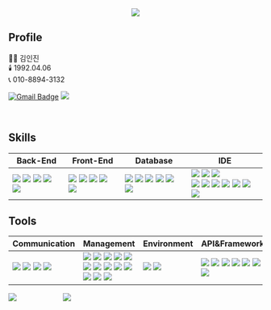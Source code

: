 <div align=center>
  <img src="https://capsule-render.vercel.app/api?type=slice&color=auto&height=200&text=Hi%20there👋&fontAlign=70&rotate=13&fontAlignY=25&desc=injin's%20GitHub&descAlign=70.&descAlignY=44"/>
</div>
  

## Profile
🧑‍💻 김인진 <br>
🕯️ 1992.04.06 <br>
📞 010-8894-3132 <br>

[![Gmail Badge](https://img.shields.io/badge/Gmail-d14836?style=flat&logo=Gmail&logoColor=white&link=mailto:injin0318@gmail.com)](mailto:injin0318@gmail.com) <span><a href="https://ingenious-with.notion.site/7a1ddb1de420448a901730fae238fb74"><img src="https://img.shields.io/badge/Notion-00000?style=round-square&logo=Notion&logoColor=black"/></span></a>

 

<br>

## Skills

| Back-End | Front-End | Database | IDE |
| --- | --- | --- | --- |
|  <span><img src="https://img.shields.io/badge/JAVA-%23ED8B00.svg?style=for-the-badge&logo=JAVA&logoColor=white&style=Flat"/></span> <span><img src="https://img.shields.io/badge/-JSP-red"/></span> <span><img src="https://img.shields.io/badge/Spring-%236DB33F.svg?style=Flat&logo=spring&logoColor=white"/></span> <span><img src="https://img.shields.io/badge/SpringBoot-%230ABF53.svg?style=Flat&logo=springboot&logoColor=white"/></span> <span><img src="https://img.shields.io/badge/JSON-00000?style=round-square&logo=JSON&logoColor=black"/></span> | <span><img src="https://img.shields.io/badge/JavaScript-F7DF1E?style=round-square&logo=JavaScript&logoColor=black"/></span> <span><img src="https://img.shields.io/badge/jQuery-0769AD?style=round-square&logo=jQuery&logoColor=black"/></span> <span><img src="https://img.shields.io/badge/HTML-E34F26?style=round-square&logo=HTML5&logoColor=black"/></span> <span><img src="https://img.shields.io/badge/CSS-1572B6?style=round-square&logo=CSS3&logoColor=black"/></span> <span><img src="https://img.shields.io/badge/ThymeLeaf-005F0F?style=round-square&logo=ThymeLeaf&logoColor=black"/></span> | <span><img src="https://img.shields.io/badge/Oracle-9F1D20.svg?style=round-square&logo=mysql&logoColor=white"/></span> <span><img src="https://img.shields.io/badge/Tibero-00CCBC.svg?style=round-square&logo=Tibero&logoColor=white"/></span> <span><img src="https://img.shields.io/badge/MySQL-%2300f.svg?style=round-square&logo=mysql&logoColor=white"/></span> <span><img src="https://img.shields.io/badge/MariaDB-1F305F?style=round-square&logo=mariadb&logoColor=white"/></span> <span><img src="https://img.shields.io/badge/PostgreSQL-4169E1.svg?style=round-square&logo=PostgreSQL&logoColor=white"/></span> <span><img src="https://img.shields.io/badge/-PostGIS-6236FF"/></span>| <span><img src="https://img.shields.io/badge/Eclipse-2C2255.svg?style=round-square&logo=Eclipse&logoColor=white"/></span> <span><img src="https://img.shields.io/badge/Egov-003366.svg?style=round-square&logo=Egov&logoColor=white"/></span> <span><img src="https://img.shields.io/badge/-VSCode-363636"/><span> <br> <span><img src="https://img.shields.io/badge/IntelliJ-000000.svg?style=round-square&logo=intellijidea&logoColor=white"/></span> <span><img src="https://img.shields.io/badge/tbAdmin-3A75BD.svg?style=round-square&logo=tbAdmin&logoColor=white"/></span> <span><img src="https://img.shields.io/badge/pgAdmin-CC6699.svg?style=round-square&logo=tbAdmin&logoColor=white"/></span> <span><img src="https://img.shields.io/badge/-DBeaver-brightgreen"/></span> <span><img src="https://img.shields.io/badge/SourceTree-0052CC.svg?style=round-square&logo=SourceTree&logoColor=white"/></span> <span><img src="https://img.shields.io/badge/Postman-FF6C37.svg?style=round-square&logo=Postman&logoColor=white"/></span> <span><img src="https://img.shields.io/badge/-GeoServer-00874D"/><span> |


## Tools

| Communication | Management | Environment | API&Framework |
| --- | --- | --- | --- |
| <span><img src="https://img.shields.io/badge/Slack-4A154B.svg?style=round-square&logo=Slack&logoColor=white"/></span> <span><img src="https://img.shields.io/badge/Discord-5865F2?style=round-square&logo=Discord&logoColor=black"/></span> <span><img src="https://img.shields.io/badge/Figma-%23F24E1E.svg?style=Flat&logo=Figma&logoColor=white"/></span> <span><img src="https://img.shields.io/badge/Zoom-2D8CFF?style=Flat&logo=zoom&logoColor=white"/></span> | <span><img src="https://img.shields.io/badge/Git-F05032?style=round-square&logo=Git&logoColor=black"/></span> <span><img src="https://img.shields.io/badge/Git Hub-181717?style=round-square&logo=GitHub&logoColor=black"/></span> <span><img src="https://img.shields.io/badge/Maven-C71A36?style=Flat&logo=Apache%20Maven&logoColor=white"/></span> <span><img src="https://img.shields.io/badge/Gradle-02303A?style=round-square&logo=Gradle&logoColor=black"/></span> <span><img src="https://img.shields.io/badge/Google%20Drive-4285F4?style=Flat&logo=googledrive&logoColor=white"/></span> <span><img src="https://img.shields.io/badge/-PuttY-02569B"/><span> <span><img src="https://img.shields.io/badge/-mRemoteNG-54616C"/><span> <span><img src="https://img.shields.io/badge/FileZilla-BF0000?style=round-square&logo=filezilla&logoColor=white"/><span> <span><img src="https://img.shields.io/badge/-FileZilla Server-C8332D"/><span> <span><img src="https://img.shields.io/badge/-iperf3-4C00FF"/><span> <span><img src="https://img.shields.io/badge/-nssm-6236FF"/><span> <span><img src="https://img.shields.io/badge/VLC-FF8800?style=round-square&logo=vlcmediaplayer&logoColor=white"/><span> <span><img src="https://img.shields.io/badge/-PotPlayer-FFDD00"/><span> | <span><img src="https://img.shields.io/badge/JUnit-25A162?style=Flat&logo=JUnit5&logoColor=white"/></span> <span><img src="https://img.shields.io/badge/Apache%20Tomcat-%23F8DC75.svg?style=Flat&logo=apache-tomcat&logoColor=black" /></span> | <span><img src="https://img.shields.io/badge/-REST-006600"/><span> <span><img src="https://img.shields.io/badge/-bootpay-66595C"/><span> <span><img src="https://img.shields.io/badge/-coolSMS-40AEF0"/></span> <span><img src="https://img.shields.io/badge/-JavaMail-0B2C4A"/></span> <span><img src="https://img.shields.io/badge/-KakaoMap-yellow"/></span> <span><img src="https://img.shields.io/badge/-Quartz-FF9A00"/></span> <span><img src="https://img.shields.io/badge/-Mybatis-EE2E24"/></span> |





<div align=left>
<img src="https://github-readme-stats.vercel.app/api?username=INgenious-with&theme=dracula">
      
<img src="https://github-readme-stats.vercel.app/api/top-langs/?username=INgenious-with&layout=compact&theme=omni">
</div>
<br>
